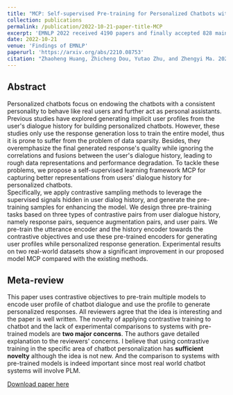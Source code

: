 ```yaml
---
title: "MCP: Self-supervised Pre-training for Personalized Chatbots with Multi-level Contrastive Sampling"
collection: publications
permalink: /publication/2022-10-21-paper-title-MCP
excerpt: 'EMNLP 2022 received 4190 papers and finally accepted 828 main conference papers (19.8%) and 548 findings (13.1%). 32.9% papers were accepted in total.'
date: 2022-10-21
venue: 'Findings of EMNLP'
paperurl: 'https://arxiv.org/abs/2210.08753'
citation: "Zhaoheng Huang, Zhicheng Dou, Yutao Zhu, and Zhengyi Ma. 2022. MCP: Self-supervised Pre-training for Personalized Chatbots with Multi-level Contrastive Sampling. In Findings of the Association for Computational Linguistics: EMNLP 2022, pages 1030–1042, Abu Dhabi, United Arab Emirates. Association for Computational Linguistics."
---
```


## Abstract

Personalized chatbots focus on endowing the chatbots with a consistent personality to behave like real users and further act as personal assistants.
Previous studies have explored generating implicit user profiles from the user's dialogue history for building personalized chatbots.
However, these studies only use the response generation loss to train the entire model, thus it is prone to suffer from the problem of data sparsity.
Besides, they overemphasize the final generated response's quality while ignoring the correlations and fusions between the user's dialogue history, leading to rough data representations and performance degradation.
To tackle these problems, we propose a self-supervised learning framework MCP for capturing better representations from users' dialogue history for personalized chatbots.  
Specifically, we apply contrastive sampling methods to leverage the supervised signals hidden in user dialog history, and generate the pre-training samples for enhancing the model.
We design three pre-training tasks based on three types of contrastive pairs from user dialogue history, namely response pairs, sequence augmentation pairs, and user pairs.
We pre-train the utterance encoder and the history encoder towards the contrastive objectives and use these pre-trained encoders for generating user profiles while personalized response generation.
Experimental results on two real-world datasets show a significant improvement in our proposed model MCP compared with the existing methods.

## Meta-review
This paper uses contrastive objectives to pre-train multiple models to encode user profile of chatbot dialogue and use the profile to generate personalized responses. 
All reviewers agree that the idea is interesting and the paper is well written. The novelty of applying contrastive training to chatbot and the lack of experimental comparisons to systems with pre-trained models are **two major concerns**. 
The authors gave detailed explanation to the reviewers' concerns. 
I believe that using contrastive training in the specific area of chatbot personalization has **sufficient novelty** although the idea is not new. 
And the comparison to systems with pre-trained models is indeed important since most real world chatbot systems will involve PLM.

[Download paper here](/files/2022.findings-emnlp.73.pdf)